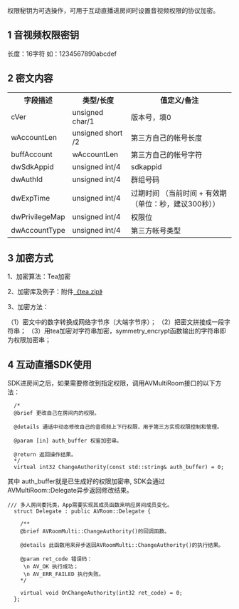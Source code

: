 权限秘钥为可选操作，可用于互动直播进房间时设置音视频权限的协议加密。

## 1 音视频权限密钥

长度：16字符
如：1234567890abcdef

## 2 密文内容

<table class="t">
<tbody><tr>
<th> <b>字段描述</b>
</th><th> <b>类型/长度</b>
</th><th> <b>值定义/备注</b>
</th></tr>
<tr>
<td> cVer
</td><td> unsigned char/1
</td><td> 版本号，填0
</td></tr>
<tr>
<td> wAccountLen
</td><td> unsigned short /2
</td><td> 第三方自己的帐号长度
</td></tr>
<tr>
<td> buffAccount
</td><td> wAccountLen
</td><td> 第三方自己的帐号字符
</td></tr>
<tr>
<td> dwSdkAppid
</td><td> unsigned int/4
</td><td> sdkappid
</td></tr>
<tr>
<td> dwAuthId
</td><td> unsigned int/4
</td><td> 群组号码
</td></tr>
<tr>
<td> dwExpTime
</td><td> unsigned int/4
</td><td> 过期时间 （当前时间 + 有效期（单位：秒，建议300秒））
</td></tr>
<tr>
<td> dwPrivilegeMap
</td><td> unsigned int/4
</td><td> 权限位
</td></tr>
<tr>
<td> dwAccountType
</td><td> unsigned int/4
</td><td> 第三方帐号类型
</td></tr></tbody></table>

## 3 加密方式

1、加密算法：Tea加密

2、加密库及例子：附件[《tea.zip》](http://imgcache.tcecqpoc.fsphere.cn/image/qzonestyle.gtimg.cn/qzone/vas/opensns/res/doc/tea.zip)

3、加密方法：

（1）密文中的数字转换成网络字节序（大端字节序）；
（2）把密文拼接成一段字符串；
（3）用tea加密对字符串加密，symmetry_encrypt函数输出的字符串即为权限加密串；

## 4 互动直播SDK使用
SDK进房间之后，如果需要修改到指定权限，调用AVMultiRoom接口的以下方法：

```
  /*
  @brief 更改自己在房间内的权限。

  @details 通话中动态修改自己的音视频上下行权限，用于第三方实现权限控制和管理。

  @param [in] auth_buffer 权鉴加密串。

  @return 返回操作结果。
  */
  virtual int32 ChangeAuthority(const std::string& auth_buffer) = 0;
```

其中 auth_buffer就是已生成好的权限加密串, SDK会通过AVMultiRoom::Delegate异步返回修改结果。

```
/// 多人房间委托类，App需要实现其成员函数来响应房间成员变化。
  struct Delegate : public AVRoom::Delegate {

    /**
    @brief AVRoomMulti::ChangeAuthority()的回调函数。

    @details 此函数用来异步返回AVRoomMulti::ChangeAuthority()的执行结果。

    @param ret_code 错误码：
     \n AV_OK 执行成功；
     \n AV_ERR_FAILED 执行失败。
    */

    virtual void OnChangeAuthority(int32 ret_code) = 0;
  };
```

